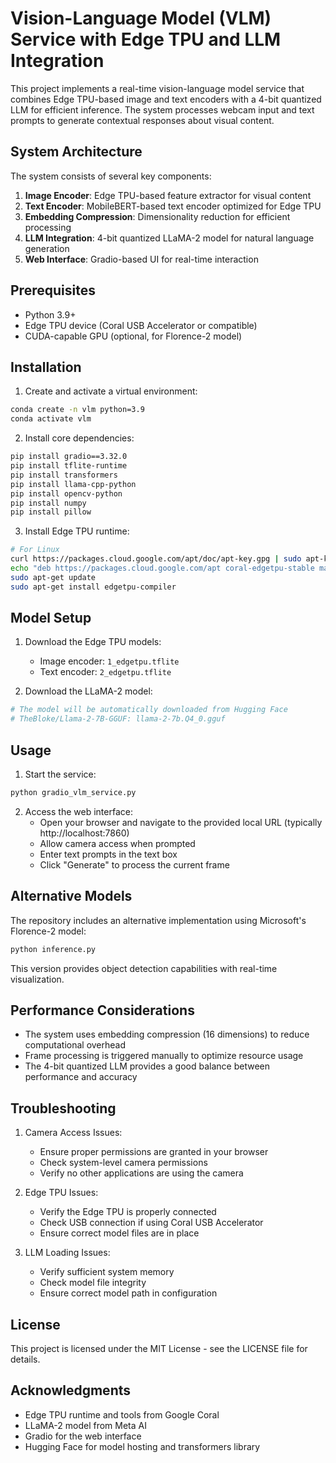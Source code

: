 # Vision-Language Model (VLM) Service with Edge TPU and LLM Integration

This project implements a real-time vision-language model service that combines Edge TPU-based image and text encoders with a 4-bit quantized LLM for efficient inference. The system processes webcam input and text prompts to generate contextual responses about visual content.

## System Architecture

The system consists of several key components:

1. **Image Encoder**: Edge TPU-based feature extractor for visual content
2. **Text Encoder**: MobileBERT-based text encoder optimized for Edge TPU
3. **Embedding Compression**: Dimensionality reduction for efficient processing
4. **LLM Integration**: 4-bit quantized LLaMA-2 model for natural language generation
5. **Web Interface**: Gradio-based UI for real-time interaction

## Prerequisites

- Python 3.9+
- Edge TPU device (Coral USB Accelerator or compatible)
- CUDA-capable GPU (optional, for Florence-2 model)

## Installation

1. Create and activate a virtual environment:
```bash
conda create -n vlm python=3.9
conda activate vlm
```

2. Install core dependencies:
```bash
pip install gradio==3.32.0
pip install tflite-runtime
pip install transformers
pip install llama-cpp-python
pip install opencv-python
pip install numpy
pip install pillow
```

3. Install Edge TPU runtime:
```bash
# For Linux
curl https://packages.cloud.google.com/apt/doc/apt-key.gpg | sudo apt-key add -
echo "deb https://packages.cloud.google.com/apt coral-edgetpu-stable main" | sudo tee /etc/apt/sources.list.d/coral-edgetpu.list
sudo apt-get update
sudo apt-get install edgetpu-compiler
```

## Model Setup

1. Download the Edge TPU models:
   - Image encoder: `1_edgetpu.tflite`
   - Text encoder: `2_edgetpu.tflite`

2. Download the LLaMA-2 model:
```bash
# The model will be automatically downloaded from Hugging Face
# TheBloke/Llama-2-7B-GGUF: llama-2-7b.Q4_0.gguf
```

## Usage

1. Start the service:
```bash
python gradio_vlm_service.py
```

2. Access the web interface:
   - Open your browser and navigate to the provided local URL (typically http://localhost:7860)
   - Allow camera access when prompted
   - Enter text prompts in the text box
   - Click "Generate" to process the current frame

## Alternative Models

The repository includes an alternative implementation using Microsoft's Florence-2 model:

```bash
python inference.py
```

This version provides object detection capabilities with real-time visualization.

## Performance Considerations

- The system uses embedding compression (16 dimensions) to reduce computational overhead
- Frame processing is triggered manually to optimize resource usage
- The 4-bit quantized LLM provides a good balance between performance and accuracy

## Troubleshooting

1. Camera Access Issues:
   - Ensure proper permissions are granted in your browser
   - Check system-level camera permissions
   - Verify no other applications are using the camera

2. Edge TPU Issues:
   - Verify the Edge TPU is properly connected
   - Check USB connection if using Coral USB Accelerator
   - Ensure correct model files are in place

3. LLM Loading Issues:
   - Verify sufficient system memory
   - Check model file integrity
   - Ensure correct model path in configuration

## License

This project is licensed under the MIT License - see the LICENSE file for details.

## Acknowledgments

- Edge TPU runtime and tools from Google Coral
- LLaMA-2 model from Meta AI
- Gradio for the web interface
- Hugging Face for model hosting and transformers library
